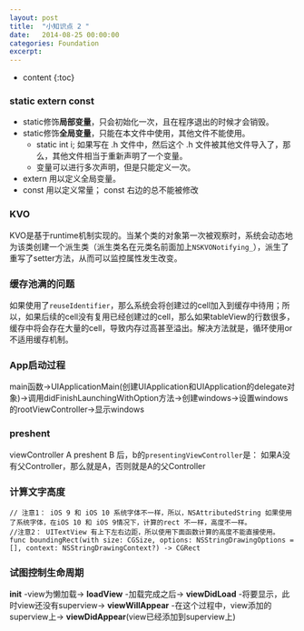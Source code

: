 ```yaml
---
layout: post
title:  "小知识点 2 "
date:   2014-08-25 00:00:00
categories: Foundation
excerpt: 
---
```


* content
{:toc}

### static extern const

- static修饰**局部变量**，只会初始化一次，且在程序退出的时候才会销毁。
- static修饰**全局变量**，只能在本文件中使用，其他文件不能使用。
  - static int i; 如果写在 .h 文件中，然后这个 .h 文件被其他文件导入了，那么，其他文件相当于重新声明了一个变量。
  - 变量可以进行多次声明，但是只能定义一次。
- extern 用以定义全局变量。
- const 用以定义常量； const 右边的总不能被修改

### KVO

KVO是基于runtime机制实现的。当某个类的对象第一次被观察时，系统会动态地为该类创建一个派生类（派生类名在元类名前面加上`NSKVONotifying_`），派生了重写了setter方法，从而可以监控属性发生改变。

### 缓存池满的问题

如果使用了`reuseIdentifier`，那么系统会将创建过的cell加入到缓存中待用；所以，如果后续的cell没有复用已经创建过的cell，那么如果tableView的行数很多，缓存中将会存在大量的cell，导致内存过高甚至溢出。解决方法就是，循环使用or不适用缓存机制。

### App启动过程

main函数->UIApplicationMain(创建UIApplication和UIApplication的delegate对象)->调用didFinishLaunchingWithOption方法->创建windows->设置windows的rootViewController->显示windows

### preshent

viewController A preshent B 后，b的`presentingViewController`是： 如果A没有父Controller，那么就是A，否则就是A的父Controller

### 计算文字高度

````
// 注意1： iOS 9 和 iOS 10 系统字体不一样，所以，NSAttributedString 如果使用了系统字体，在iOS 10 和 iOS 9情况下，计算的rect 不一样，高度不一样。
//注意2： UITextView 有上下左右边距，所以使用下面函数计算的高度不能直接使用。
func boundingRect(with size: CGSize, options: NSStringDrawingOptions = [], context: NSStringDrawingContext?) -> CGRect
````

### 试图控制生命周期

**init** -view为懒加载-> **loadView** -加载完成之后-> **viewDidLoad** -将要显示，此时view还没有superview-> **viewWillAppear** -在这个过程中，view添加的superview上-> **viewDidAppear**(view已经添加到superview上)
